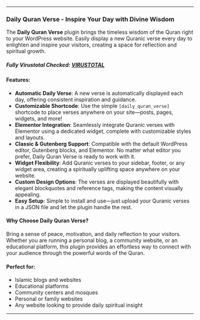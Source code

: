 
<hr>
<h3><strong>Daily Quran Verse - Inspire Your Day with Divine Wisdom</strong></h3>
<p>The <strong>Daily Quran Verse</strong> plugin brings the timeless wisdom of the Quran right to your WordPress website. Easily display a new Quranic verse every day to enlighten and inspire your visitors, creating a space for reflection and spiritual growth.</p>
<h5>Fully Virustotal Checked: <a href="https://www.virustotal.com/gui/file/7cfcaa87c7ae6583f4dd32646370ae632ddbc1ee676680b78bd9d89cc573e04d">VIRUSTOTAL</a></h5>
<h4><strong>Features</strong>:</h4>
<ul>
<li>
<strong>Automatic Daily Verse</strong>: A new verse is automatically displayed each day, offering consistent inspiration and guidance.</li>
<li><strong>Customizable Shortcode</strong>: Use the simple <code>[daily_quran_verse]</code> shortcode to place verses anywhere on your site—posts, pages, widgets, and more!</li><li><strong>Elementor Integration</strong>: Seamlessly integrate Quranic verses with Elementor using a dedicated widget, complete with customizable styles and layouts.</li><li><strong>Classic &amp; Gutenberg Support</strong>: Compatible with the default WordPress editor, Gutenberg blocks, and Elementor. No matter what editor you prefer, Daily Quran Verse is ready to work with it.</li><li><strong>Widget Flexibility</strong>: Add Quranic verses to your sidebar, footer, or any widget area, creating a spiritually uplifting space anywhere on your website.</li><li><strong>Custom Design Options</strong>: The verses are displayed beautifully with elegant blockquotes and reference tags, making the content visually appealing.</li><li><strong>Easy Setup</strong>: Simple to install and use—just upload your Quranic verses in a JSON file and let the plugin handle the rest.</li></ul><h4><strong>Why Choose Daily Quran Verse?</strong></h4><p>Bring a sense of peace, motivation, and daily reflection to your visitors. Whether you are running a personal blog, a community website, or an educational platform, this plugin provides an effortless way to connect with your audience through the powerful words of the Quran.</p><h4><strong>Perfect for</strong>:</h4><ul><li>Islamic blogs and websites</li><li>Educational platforms</li><li>Community centers and mosques</li><li>Personal or family websites</li><li>Any website looking to provide daily spiritual insight</li></ul><hr></div>
